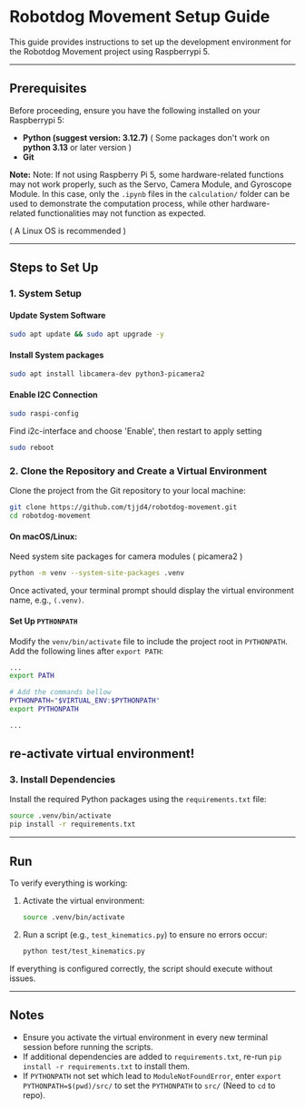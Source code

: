 # Robotdog Movement Setup Guide

This guide provides instructions to set up the development environment for the Robotdog Movement project using Raspberrypi 5.

---

## Prerequisites

Before proceeding, ensure you have the following installed on your Raspberrypi 5:
- **Python (suggest version: 3.12.7)** ( Some packages don't work on **python 3.13** or later version )
- **Git**

**Note:** Note: If not using Raspberry Pi 5, some hardware-related functions may not work properly, such as the Servo, Camera Module, and Gyroscope Module. In this case, only the `.ipynb` files in the `calculation/` folder can be used to demonstrate the computation process, while other hardware-related functionalities may not function as expected.

( A Linux OS is recommended )

---

## Steps to Set Up
### 1. System Setup

#### Update System Software
```bash
sudo apt update && sudo apt upgrade -y
```

#### Install System packages
```bash
sudo apt install libcamera-dev python3-picamera2
```

#### Enable I2C Connection
```bash
sudo raspi-config
```
Find i2c-interface and choose 'Enable', then restart to apply setting
```bash
sudo reboot
```

### 2. Clone the Repository and Create a Virtual Environment
Clone the project from the Git repository to your local machine:
```bash
git clone https://github.com/tjjd4/robotdog-movement.git
cd robotdog-movement
```

#### On macOS/Linux:
Need system site packages for camera modules ( picamera2 )
```bash
python -m venv --system-site-packages .venv
```

Once activated, your terminal prompt should display the virtual environment name, e.g., `(.venv)`.

#### Set Up `PYTHONPATH`

Modify the `venv/bin/activate` file to include the project root in `PYTHONPATH`. Add the following lines after `export PATH`:
```bash
...
export PATH

# Add the commands bellow
PYTHONPATH="$VIRTUAL_ENV:$PYTHONPATH"
export PYTHONPATH

...
```
re-activate virtual environment!
---

### 3. Install Dependencies

Install the required Python packages using the `requirements.txt` file:
```bash
source .venv/bin/activate
pip install -r requirements.txt
```
---

## Run

To verify everything is working:

1. Activate the virtual environment:
   ```bash
   source .venv/bin/activate
   ```

2. Run a script (e.g., `test_kinematics.py`) to ensure no errors occur:
   ```bash
   python test/test_kinematics.py
   ```

If everything is configured correctly, the script should execute without issues.

---

## Notes

- Ensure you activate the virtual environment in every new terminal session before running the scripts.
- If additional dependencies are added to `requirements.txt`, re-run `pip install -r requirements.txt` to install them.
- If `PYTHONPATH` not set which lead to `ModuleNotFoundError`, enter `export PYTHONPATH=$(pwd)/src/` to set the `PYTHONPATH` to `src/` (Need to `cd` to repo).
